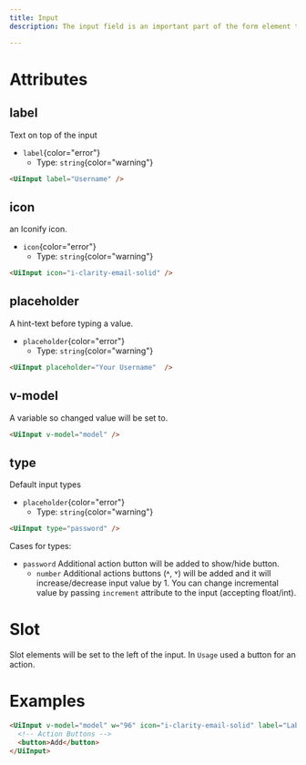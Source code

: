 ```yaml
---
title: Input
description: The input field is an important part of the form element that can be used to create interactive controls to accept data from the user based on multiple input types, such as text, email, number, password, URL, phone number, and more.

--- 
```


# Attributes

## label
Text on top of the input
- `label`{color="error"}
    - Type: `string`{color="warning"}
    <!-- - **Required** -->
```html
<UiInput label="Username" />
```

## icon
an Iconify icon.
- `icon`{color="error"}
    - Type: `string`{color="warning"}
```html
<UiInput icon="i-clarity-email-solid" />
```

## placeholder
A hint-text before typing a value.
- `placeholder`{color="error"}
    - Type: `string`{color="warning"}
```html
<UiInput placeholder="Your Username"  />
```

## v-model
 A variable so changed value will be set to.
```html
<UiInput v-model="model" />
```

## type
Default input types
- `placeholder`{color="error"}
    - Type: `string`{color="warning"}
```html
<UiInput type="password" />
```
Cases for types:
- `password` Additional action button will be added to show/hide button.
    - `number` Additional actions buttons (˄, ˅) will be added and it will increase/decrease input value by 1. You can change incremental value by passing `increment` attribute to the input (accepting float/int).


# Slot 

Slot elements will be set to the left of the input. In `Usage` used a button for an action.

# Examples
```html
<UiInput v-model="model" w="96" icon="i-clarity-email-solid" label="Label" placeholder="Placeholder" type="text">
  <!-- Action Buttons -->
  <button>Add</button>
</UiInput>